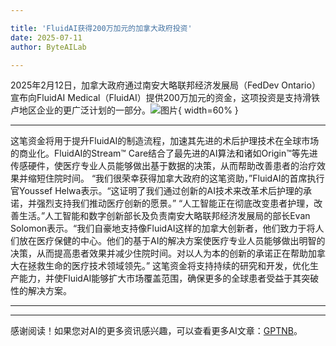 ```yaml
---

title: 'FluidAI获得200万加元的加拿大政府投资'
date: 2025-07-11
author: ByteAILab

---
```


2025年2月12日，加拿大政府通过南安大略联邦经济发展局（FedDev Ontario）宣布向FluidAI Medical（FluidAI）提供200万加元的资金，这项投资是支持滑铁卢地区企业的更广泛计划的一部分。![图片](https://ai-techpark.com/wp-content/uploads/FluidAI-Secures.jpg){ width=60% }

---

这笔资金将用于提升FluidAI的制造流程，加速其先进的术后护理技术在全球市场的商业化。FluidAI的Stream™ Care结合了最先进的AI算法和诸如Origin™等先进传感硬件，使医疗专业人员能够做出基于数据的决策，从而帮助改善患者的治疗效果并缩短住院时间。
“我们很荣幸获得加拿大政府的这笔资助，”FluidAI的首席执行官Youssef Helwa表示。“这证明了我们通过创新的AI技术来改革术后护理的承诺，并强烈支持我们推动医疗创新的愿景。”
“人工智能正在彻底改变患者护理，改善生活。”人工智能和数字创新部长及负责南安大略联邦经济发展局的部长Evan Solomon表示。“我们自豪地支持像FluidAI这样的加拿大创新者，他们致力于将人们放在医疗保健的中心。他们的基于AI的解决方案使医疗专业人员能够做出明智的决策，从而提高患者效果并减少住院时间。对以人为本的创新的承诺正在帮助加拿大在拯救生命的医疗技术领域领先。”
这笔资金将支持持续的研究和开发，优化生产能力，并使FluidAI能够扩大市场覆盖范围，确保更多的全球患者受益于其突破性的解决方案。

---
---
感谢阅读！如果您对AI的更多资讯感兴趣，可以查看更多AI文章：[GPTNB](https://gptnb.com)。